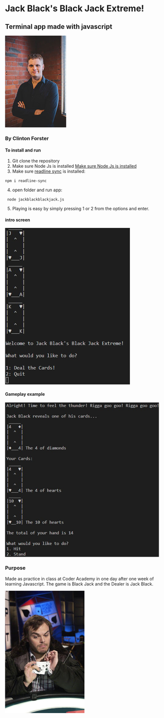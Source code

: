 # Jack Black's Black Jack Extreme!

## Terminal app made with javascript

 
![Clinton Forster](./img/clinton.jpg "Clinton Forster")
### By Clinton Forster

#### To install and run

1. Git clone the repository
2. Make sure Node Js is installed [Make sure Node Js is installed](https://nodejs.org/en/download/) 
3. Make sure [readline sync](https://www.npmjs.com/package/readline-sync) is installed: 
```
npm i readline-sync
```
4. open folder and run app:
```
 node jackblackblackjack.js 
 ```
5. Playing is easy by simply pressing 1 or 2 from the options and enter.
#### intro screen

![Clinton Forster](./img/1.jpg "Clinton Forster")

#### Gameplay example
![Clinton Forster](./img/2.jpg "Clinton Forster")

 ### Purpose
 Made as practice in class at Coder Academy in one day after one week of learning Javascript. The game is Black Jack and the Dealer is Jack Black.

![Jack Black](./img/jack_black.jpg "Jack Black")